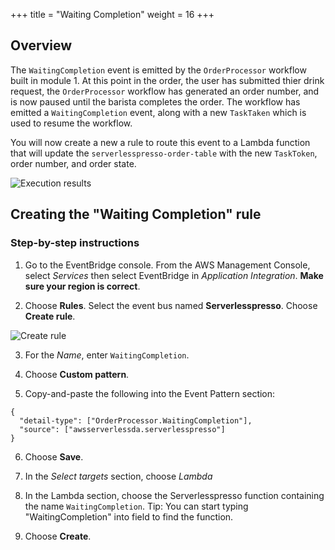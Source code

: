 +++
title = "Waiting Completion"
weight = 16
+++
## Overview

The `WaitingCompletion` event is emitted by the `OrderProcessor` workflow built in module 1. At this point in the order, the user has submitted thier drink request, the `OrderProcessor` workflow has generated an order number, and is now paused until the barista completes the order. The workflow has emitted a `WaitingCompletion` event, along with a new `TaskTaken` which is used to resume the workflow.

You will now create a new a rule to route this event to a Lambda function that will update the `serverlesspresso-order-table` with the new `TaskToken`, order number, and order state.

![Execution results](../images/se-mod2-WaitingCompletion1.png)

## Creating the "Waiting Completion" rule
### Step-by-step instructions ##

1. Go to the EventBridge console. From the AWS Management Console, select *Services* then select EventBridge in *Application Integration*. **Make sure your region is correct**.

2. Choose **Rules**. Select the event bus named **Serverlesspresso**. Choose **Create rule**.

![Create rule](../images/se-mod2-logAll10.png)

3. For the *Name*, enter `WaitingCompletion`.

4. Choose **Custom pattern**.

5. Copy-and-paste the following into the Event Pattern section:
```
{
  "detail-type": ["OrderProcessor.WaitingCompletion"],
  "source": ["awsserverlessda.serverlesspresso"]
}
```

6. Choose **Save**.

7. In the *Select targets* section, choose *Lambda*

8. In the Lambda section, choose the Serverlesspresso function containing the name `WaitingCompletion`. Tip: You can start typing "WaitingCompletion" into field to find the function.

9. Choose **Create**.
